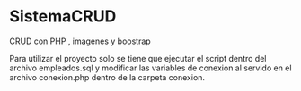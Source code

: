 # SistemaCRUD
CRUD con PHP , imagenes y boostrap

Para utilizar el proyecto solo se tiene que ejecutar el script dentro del archivo empleados.sql
y modificar las variables de conexion al servido en el archivo conexion.php dentro de la carpeta conexion.

